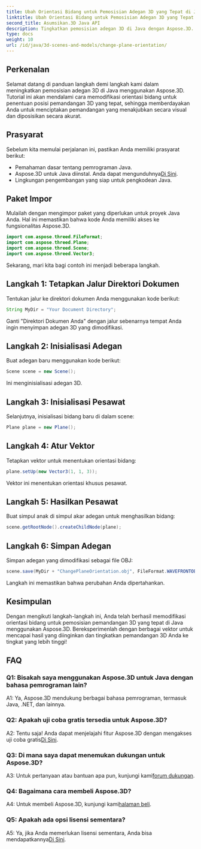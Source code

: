 ```yaml
---
title: Ubah Orientasi Bidang untuk Pemosisian Adegan 3D yang Tepat di Java
linktitle: Ubah Orientasi Bidang untuk Pemosisian Adegan 3D yang Tepat di Java
second_title: Asumsikan.3D Java API
description: Tingkatkan pemosisian adegan 3D di Java dengan Aspose.3D. Ubah orientasi bidang untuk presisi. Unduh sekarang untuk pengalaman visual yang menawan.
type: docs
weight: 10
url: /id/java/3d-scenes-and-models/change-plane-orientation/
---
```

## Perkenalan

Selamat datang di panduan langkah demi langkah kami dalam meningkatkan pemosisian adegan 3D di Java menggunakan Aspose.3D. Tutorial ini akan mendalami cara memodifikasi orientasi bidang untuk penentuan posisi pemandangan 3D yang tepat, sehingga memberdayakan Anda untuk menciptakan pemandangan yang menakjubkan secara visual dan diposisikan secara akurat.

## Prasyarat

Sebelum kita memulai perjalanan ini, pastikan Anda memiliki prasyarat berikut:

- Pemahaman dasar tentang pemrograman Java.
- Aspose.3D untuk Java diinstal. Anda dapat mengunduhnya[Di Sini](https://releases.aspose.com/3d/java/).
- Lingkungan pengembangan yang siap untuk pengkodean Java.

## Paket Impor

Mulailah dengan mengimpor paket yang diperlukan untuk proyek Java Anda. Hal ini memastikan bahwa kode Anda memiliki akses ke fungsionalitas Aspose.3D. 

```java
import com.aspose.threed.FileFormat;
import com.aspose.threed.Plane;
import com.aspose.threed.Scene;
import com.aspose.threed.Vector3;
```

Sekarang, mari kita bagi contoh ini menjadi beberapa langkah.

## Langkah 1: Tetapkan Jalur Direktori Dokumen

Tentukan jalur ke direktori dokumen Anda menggunakan kode berikut:

```java
String MyDir = "Your Document Directory";
```

Ganti "Direktori Dokumen Anda" dengan jalur sebenarnya tempat Anda ingin menyimpan adegan 3D yang dimodifikasi.

## Langkah 2: Inisialisasi Adegan

Buat adegan baru menggunakan kode berikut:

```java
Scene scene = new Scene();
```

Ini menginisialisasi adegan 3D.

## Langkah 3: Inisialisasi Pesawat

Selanjutnya, inisialisasi bidang baru di dalam scene:

```java
Plane plane = new Plane();
```

## Langkah 4: Atur Vektor

Tetapkan vektor untuk menentukan orientasi bidang:

```java
plane.setUp(new Vector3(1, 1, 3));
```

Vektor ini menentukan orientasi khusus pesawat.

## Langkah 5: Hasilkan Pesawat

Buat simpul anak di simpul akar adegan untuk menghasilkan bidang:

```java
scene.getRootNode().createChildNode(plane);
```

## Langkah 6: Simpan Adegan

Simpan adegan yang dimodifikasi sebagai file OBJ:

```java
scene.save(MyDir + "ChangePlaneOrientation.obj", FileFormat.WAVEFRONTOBJ);
```

Langkah ini memastikan bahwa perubahan Anda dipertahankan.

## Kesimpulan

Dengan mengikuti langkah-langkah ini, Anda telah berhasil memodifikasi orientasi bidang untuk pemosisian pemandangan 3D yang tepat di Java menggunakan Aspose.3D. Bereksperimenlah dengan berbagai vektor untuk mencapai hasil yang diinginkan dan tingkatkan pemandangan 3D Anda ke tingkat yang lebih tinggi!


## FAQ

### Q1: Bisakah saya menggunakan Aspose.3D untuk Java dengan bahasa pemrograman lain?

A1: Ya, Aspose.3D mendukung berbagai bahasa pemrograman, termasuk Java, .NET, dan lainnya.

### Q2: Apakah uji coba gratis tersedia untuk Aspose.3D?

 A2: Tentu saja! Anda dapat menjelajahi fitur Aspose.3D dengan mengakses uji coba gratis[Di Sini](https://releases.aspose.com/).

### Q3: Di mana saya dapat menemukan dukungan untuk Aspose.3D?

 A3: Untuk pertanyaan atau bantuan apa pun, kunjungi kami[forum dukungan](https://forum.aspose.com/c/3d/18).

### Q4: Bagaimana cara membeli Aspose.3D?

 A4: Untuk membeli Aspose.3D, kunjungi kami[halaman beli](https://purchase.aspose.com/buy).

### Q5: Apakah ada opsi lisensi sementara?

 A5: Ya, jika Anda memerlukan lisensi sementara, Anda bisa mendapatkannya[Di Sini](https://purchase.aspose.com/temporary-license/).